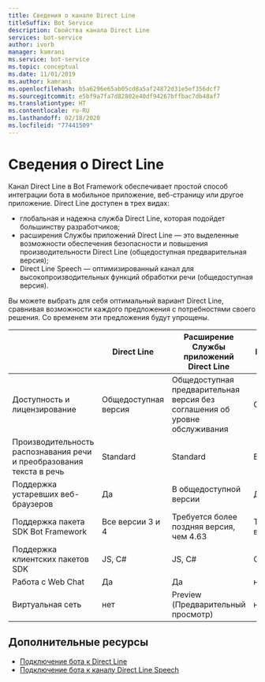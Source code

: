 ```yaml
---
title: Сведения о канале Direct Line
titleSuffix: Bot Service
description: Свойства канала Direct Line
services: bot-service
author: ivorb
manager: kamrani
ms.service: bot-service
ms.topic: conceptual
ms.date: 11/01/2019
ms.author: kamrani
ms.openlocfilehash: b5a6296e65ab05cd8a5af24872d31e5ef356dcf7
ms.sourcegitcommit: e5bf9a7fa7d82802e40df94267bffbac7db48af7
ms.translationtype: HT
ms.contentlocale: ru-RU
ms.lasthandoff: 02/18/2020
ms.locfileid: "77441509"
---
```

# <a name="about-direct-line"></a>Сведения о Direct Line

Канал Direct Line в Bot Framework обеспечивает простой способ интеграции бота в мобильное приложение, веб-страницу или другое приложение.
Direct Line доступен в трех видах:
- глобальная и надежна служба Direct Line, которая подойдет большинству разработчиков;
- расширения Службы приложений Direct Line — это выделенные возможности обеспечения безопасности и повышения производительности Direct Line (общедоступная предварительная версия);
- Direct Line Speech — оптимизированный канал для высокопроизводительных функций обработки речи (общедоступная версия).

Вы можете выбрать для себя оптимальный вариант Direct Line, сравнивая возможности каждого предложения с потребностями своего решения. Со временем эти предложения будут упрощены.

|                            | Direct Line | Расширение Службы приложений Direct Line | Канал Direct Line Speech |
|----------------------------|-------------|-----------------------------------|--------------------|
| Доступность и лицензирование    | Общедоступная версия | Общедоступная предварительная версия без соглашения об уровне обслуживания  | GA |
| Производительность распознавания речи и преобразования текста в речь | Standard | Standard | Высокопроизводительные |
| Поддержка устаревших веб-браузеров | Да | В общедоступной версии | Да |
| Поддержка пакета SDK Bot Framework | Все версии 3 и 4 | Требуется более поздняя версия, чем 4.63 | Требуется более поздняя версия, чем 4.63 |
| Поддержка клиентских пакетов SDK    | JS, C# | JS, C# | C++, C#, Unity, JS|
| Работа с Web Chat  | Да | Да | нет|
| Виртуальная сеть | нет | Preview (Предварительный просмотр) | нет |


## <a name="additional-resources"></a>Дополнительные ресурсы
- [Подключение бота к Direct Line](bot-service-channel-connect-directline.md)
- [Подключение бота к каналу Direct Line Speech](bot-service-channel-connect-directlinespeech.md)
